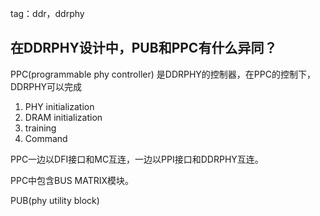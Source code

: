 tag：ddr，ddrphy

## 在DDRPHY设计中，PUB和PPC有什么异同？

PPC(programmable phy controller) 是DDRPHY的控制器，在PPC的控制下，DDRPHY可以完成
1. PHY initialization
2. DRAM initialization
3. training
4. Command

PPC一边以DFI接口和MC互连，一边以PPI接口和DDRPHY互连。

PPC中包含BUS MATRIX模块。

PUB(phy utility block)

